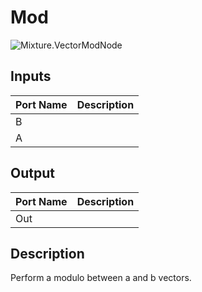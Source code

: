 # Mod
![Mixture.VectorModNode](../../images/Mixture.VectorModNode.png)
## Inputs
Port Name | Description
--- | ---
B | 
A | 

## Output
Port Name | Description
--- | ---
Out | 

## Description
Perform a modulo between a and b vectors.

